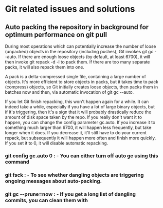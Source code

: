 # Git related issues and solutions

## Auto packing the repository in background for optimum performance on git pull

During most operations which can potentially increase the number of loose (unpacked) objects in the repository (including pushes), Git invokes git gc --auto. If there are enough loose objects (by default, at least 6700), it will then invoke git repack -d -l to pack them. If there are too many separate packs, it will also repack them into one.

A pack is a delta-compressed single file, containing a large number of objects. It's more efficient to store objects in packs, but it takes time to pack (compress) objects, so Git initially creates loose objects, then packs them in batches now and then, via automatic invocation of git gc --auto.

If you let Git finish repacking, this won't happen again for a while. It can indeed take a while, especially if you have a lot of large binary objects, but if it's triggering, then it's a sign that it will probably drastically reduce the amount of disk space taken by the repo. If you really don't want it to happen, you can change the config parameter gc.auto. If you increase it to something much larger than 6700, it will happen less frequently, but take longer when it does. If you decrease it, it'll still have to do your current repack, but subsequently it will happen more often and finish more quickly. If you set it to 0, it will disable automatic repacking.

### git config gc.auto 0        : - You can either turn off auto gc using this command
### git fsck                    : - To see whether dangling objects are triggering ongoing messages about auto-packing.
###  git gc --prune=now         : - If you get a long list of dangling commits, you can clean them with

